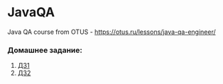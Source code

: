 # JavaQA
Java QA course from OTUS - https://otus.ru/lessons/java-qa-engineer/

### Домашнее задание:
1) [ДЗ1](https://github.com/Danilo3/JavaQA/tree/master/HW1)
2) [ДЗ2](https://github.com/Danilo3/JavaQA/tree/master/HW2)
